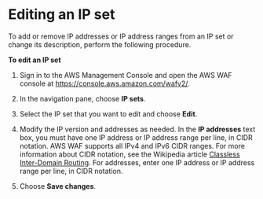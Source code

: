 # Editing an IP set<a name="waf-ip-set-editing"></a>

To add or remove IP addresses or IP address ranges from an IP set or change its description, perform the following procedure\. <a name="web-acl-editing-procedure"></a>

**To edit an IP set**

1. Sign in to the AWS Management Console and open the AWS WAF console at [https://console\.aws\.amazon\.com/wafv2/](https://console.aws.amazon.com/wafv2/)\. 

1. In the navigation pane, choose **IP sets**\.

1. Select the IP set that you want to edit and choose **Edit**\.

1. Modify the IP version and addresses as needed\. In the **IP addresses** text box, you must have one IP address or IP address range per line, in CIDR notation\. AWS WAF supports all IPv4 and IPv6 CIDR ranges\. For more information about CIDR notation, see the Wikipedia article [Classless Inter\-Domain Routing](https://en.wikipedia.org/wiki/Classless_Inter-Domain_Routing)\. For addresses, enter one IP address or IP address range per line, in CIDR notation\.

1. Choose **Save changes**\.